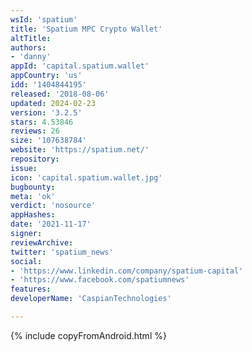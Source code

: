 ```yaml
---
wsId: 'spatium'
title: 'Spatium MPC Crypto Wallet'
altTitle: 
authors:
- 'danny'
appId: 'capital.spatium.wallet'
appCountry: 'us'
idd: '1404844195'
released: '2018-08-06'
updated: 2024-02-23
version: '3.2.5'
stars: 4.53846
reviews: 26
size: '107638784'
website: 'https://spatium.net/'
repository: 
issue: 
icon: 'capital.spatium.wallet.jpg'
bugbounty: 
meta: 'ok'
verdict: 'nosource'
appHashes: 
date: '2021-11-17'
signer: 
reviewArchive: 
twitter: 'spatium_news'
social:
- 'https://www.linkedin.com/company/spatium-capital'
- 'https://www.facebook.com/spatiumnews'
features: 
developerName: 'CaspianTechnologies'

---
```


{% include copyFromAndroid.html %}
